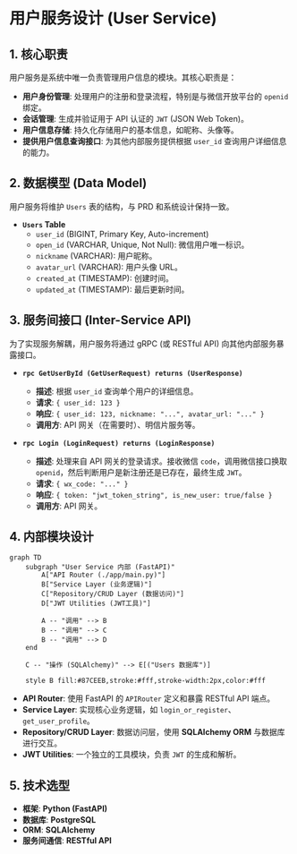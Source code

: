 # 用户服务设计 (User Service)

## 1. 核心职责

用户服务是系统中唯一负责管理用户信息的模块。其核心职责是：

- **用户身份管理**: 处理用户的注册和登录流程，特别是与微信开放平台的 `openid` 绑定。
- **会话管理**: 生成并验证用于 API 认证的 `JWT` (JSON Web Token)。
- **用户信息存储**: 持久化存储用户的基本信息，如昵称、头像等。
- **提供用户信息查询接口**: 为其他内部服务提供根据 `user_id` 查询用户详细信息的能力。

## 2. 数据模型 (Data Model)

用户服务将维护 `Users` 表的结构，与 PRD 和系统设计保持一致。

- **`Users` Table**
  - `user_id` (BIGINT, Primary Key, Auto-increment)
  - `open_id` (VARCHAR, Unique, Not Null): 微信用户唯一标识。
  - `nickname` (VARCHAR): 用户昵称。
  - `avatar_url` (VARCHAR): 用户头像 URL。
  - `created_at` (TIMESTAMP): 创建时间。
  - `updated_at` (TIMESTAMP): 最后更新时间。

## 3. 服务间接口 (Inter-Service API)

为了实现服务解耦，用户服务将通过 gRPC (或 RESTful API) 向其他内部服务暴露接口。

- **`rpc GetUserById (GetUserRequest) returns (UserResponse)`**
  - **描述**: 根据 `user_id` 查询单个用户的详细信息。
  - **请求**: `{ user_id: 123 }`
  - **响应**: `{ user_id: 123, nickname: "...", avatar_url: "..." }`
  - **调用方**: API 网关（在需要时）、明信片服务等。

- **`rpc Login (LoginRequest) returns (LoginResponse)`**
  - **描述**: 处理来自 API 网关的登录请求。接收微信 `code`，调用微信接口换取 `openid`，然后判断用户是新注册还是已存在，最终生成 `JWT`。
  - **请求**: `{ wx_code: "..." }`
  - **响应**: `{ token: "jwt_token_string", is_new_user: true/false }`
  - **调用方**: API 网关。

## 4. 内部模块设计

```mermaid
graph TD
    subgraph "User Service 内部 (FastAPI)"
        A["API Router (./app/main.py)"]
        B["Service Layer (业务逻辑)"]
        C["Repository/CRUD Layer (数据访问)"]
        D["JWT Utilities (JWT工具)"]
        
        A -- "调用" --> B
        B -- "调用" --> C
        B -- "调用" --> D
    end
    
    C -- "操作 (SQLAlchemy)" --> E[("Users 数据库")]
    
    style B fill:#87CEEB,stroke:#fff,stroke-width:2px,color:#fff
```

- **API Router**: 使用 FastAPI 的 `APIRouter` 定义和暴露 RESTful API 端点。
- **Service Layer**: 实现核心业务逻辑，如 `login_or_register`、`get_user_profile`。
- **Repository/CRUD Layer**: 数据访问层，使用 **SQLAlchemy ORM** 与数据库进行交互。
- **JWT Utilities**: 一个独立的工具模块，负责 `JWT` 的生成和解析。

## 5. 技术选型

- **框架**: **Python (FastAPI)**
- **数据库**: **PostgreSQL**
- **ORM**: **SQLAlchemy**
- **服务间通信**: **RESTful API** 
